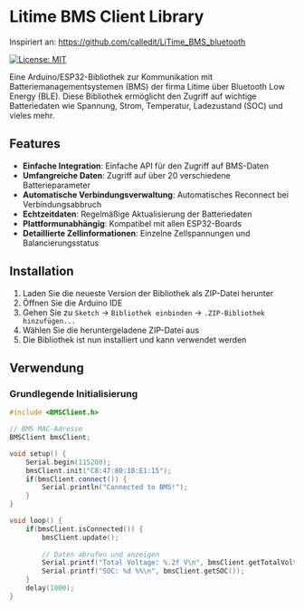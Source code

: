 # Litime BMS Client Library

Inspiriert an:
https://github.com/calledit/LiTime_BMS_bluetooth


[![License: MIT](https://img.shields.io/badge/License-MIT-yellow.svg)](https://opensource.org/licenses/MIT)

Eine Arduino/ESP32-Bibliothek zur Kommunikation mit Batteriemanagementsystemen (BMS) der firma Litime über Bluetooth Low Energy (BLE). Diese Bibliothek ermöglicht den Zugriff auf wichtige Batteriedaten wie Spannung, Strom, Temperatur, Ladezustand (SOC) und vieles mehr.

## Features

- **Einfache Integration**: Einfache API für den Zugriff auf BMS-Daten
- **Umfangreiche Daten**: Zugriff auf über 20 verschiedene Batterieparameter
- **Automatische Verbindungsverwaltung**: Automatisches Reconnect bei Verbindungsabbruch
- **Echtzeitdaten**: Regelmäßige Aktualisierung der Batteriedaten
- **Plattformunabhängig**: Kompatibel mit allen ESP32-Boards
- **Detaillierte Zellinformationen**: Einzelne Zellspannungen und Balancierungsstatus

## Installation

1. Laden Sie die neueste Version der Bibliothek als ZIP-Datei herunter
2. Öffnen Sie die Arduino IDE
3. Gehen Sie zu `Sketch` -> `Bibliothek einbinden` -> `.ZIP-Bibliothek hinzufügen...`
4. Wählen Sie die heruntergeladene ZIP-Datei aus
5. Die Bibliothek ist nun installiert und kann verwendet werden

## Verwendung

### Grundlegende Initialisierung

```cpp
#include <BMSClient.h>

// BMS MAC-Adresse
BMSClient bmsClient;

void setup() {
    Serial.begin(115200);
    bmsClient.init("C8:47:80:18:E1:15");
    if(bmsClient.connect()) {
        Serial.println("Connected to BMS!");
    }
}

void loop() {
    if(bmsClient.isConnected()) {
        bmsClient.update();
        
        // Daten abrufen und anzeigen
        Serial.printf("Total Voltage: %.2f V\n", bmsClient.getTotalVoltage());
        Serial.printf("SOC: %d %%\n", bmsClient.getSOC());
    }
    delay(1000);
}
